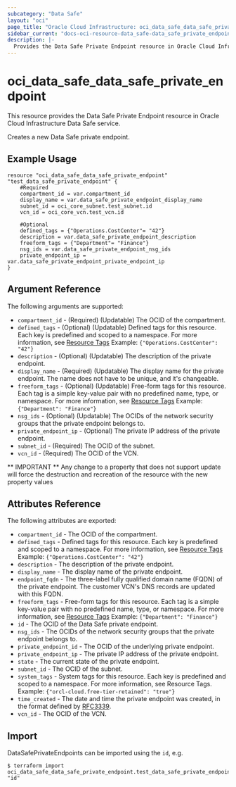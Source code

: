 ```yaml
---
subcategory: "Data Safe"
layout: "oci"
page_title: "Oracle Cloud Infrastructure: oci_data_safe_data_safe_private_endpoint"
sidebar_current: "docs-oci-resource-data_safe-data_safe_private_endpoint"
description: |-
  Provides the Data Safe Private Endpoint resource in Oracle Cloud Infrastructure Data Safe service
---
```


# oci_data_safe_data_safe_private_endpoint
This resource provides the Data Safe Private Endpoint resource in Oracle Cloud Infrastructure Data Safe service.

Creates a new Data Safe private endpoint.


## Example Usage

```hcl
resource "oci_data_safe_data_safe_private_endpoint" "test_data_safe_private_endpoint" {
	#Required
	compartment_id = var.compartment_id
	display_name = var.data_safe_private_endpoint_display_name
	subnet_id = oci_core_subnet.test_subnet.id
	vcn_id = oci_core_vcn.test_vcn.id

	#Optional
	defined_tags = {"Operations.CostCenter"= "42"}
	description = var.data_safe_private_endpoint_description
	freeform_tags = {"Department"= "Finance"}
	nsg_ids = var.data_safe_private_endpoint_nsg_ids
	private_endpoint_ip = var.data_safe_private_endpoint_private_endpoint_ip
}
```

## Argument Reference

The following arguments are supported:

* `compartment_id` - (Required) (Updatable) The OCID of the compartment.
* `defined_tags` - (Optional) (Updatable) Defined tags for this resource. Each key is predefined and scoped to a namespace. For more information, see [Resource Tags](https://docs.cloud.oracle.com/iaas/Content/General/Concepts/resourcetags.htm)  Example: `{"Operations.CostCenter": "42"}` 
* `description` - (Optional) (Updatable) The description of the private endpoint.
* `display_name` - (Required) (Updatable) The display name for the private endpoint. The name does not have to be unique, and it's changeable.
* `freeform_tags` - (Optional) (Updatable) Free-form tags for this resource. Each tag is a simple key-value pair with no predefined name, type, or namespace. For more information, see [Resource Tags](https://docs.cloud.oracle.com/iaas/Content/General/Concepts/resourcetags.htm)  Example: `{"Department": "Finance"}` 
* `nsg_ids` - (Optional) (Updatable) The OCIDs of the network security groups that the private endpoint belongs to. 
* `private_endpoint_ip` - (Optional) The private IP address of the private endpoint.
* `subnet_id` - (Required) The OCID of the subnet.
* `vcn_id` - (Required) The OCID of the VCN.


** IMPORTANT **
Any change to a property that does not support update will force the destruction and recreation of the resource with the new property values

## Attributes Reference

The following attributes are exported:

* `compartment_id` - The OCID of the compartment.
* `defined_tags` - Defined tags for this resource. Each key is predefined and scoped to a namespace. For more information, see [Resource Tags](https://docs.cloud.oracle.com/iaas/Content/General/Concepts/resourcetags.htm)  Example: `{"Operations.CostCenter": "42"}` 
* `description` - The description of the private endpoint.
* `display_name` - The display name of the private endpoint.
* `endpoint_fqdn` - The three-label fully qualified domain name (FQDN) of the private endpoint. The customer VCN's DNS records are updated with this FQDN.
* `freeform_tags` - Free-form tags for this resource. Each tag is a simple key-value pair with no predefined name, type, or namespace. For more information, see [Resource Tags](https://docs.cloud.oracle.com/iaas/Content/General/Concepts/resourcetags.htm)  Example: `{"Department": "Finance"}` 
* `id` - The OCID of the Data Safe private endpoint.
* `nsg_ids` - The OCIDs of the network security groups that the private endpoint belongs to. 
* `private_endpoint_id` - The OCID of the underlying private endpoint.
* `private_endpoint_ip` - The private IP address of the private endpoint. 
* `state` - The current state of the private endpoint.
* `subnet_id` - The OCID of the subnet.
* `system_tags` - System tags for this resource. Each key is predefined and scoped to a namespace. For more information, see Resource Tags. Example: `{"orcl-cloud.free-tier-retained": "true"}` 
* `time_created` - The date and time the private endpoint was created, in the format defined by [RFC3339](https://tools.ietf.org/html/rfc3339).
* `vcn_id` - The OCID of the VCN.

## Import

DataSafePrivateEndpoints can be imported using the `id`, e.g.

```
$ terraform import oci_data_safe_data_safe_private_endpoint.test_data_safe_private_endpoint "id"
```

